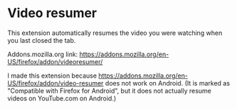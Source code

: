 # Video resumer

This extension automatically resumes the video you were watching when you last closed the tab.

Addons.mozilla.org link: https://addons.mozilla.org/en-US/firefox/addon/videoresumer/

I made this extension because https://addons.mozilla.org/en-US/firefox/addon/video-resumer does not work on Android. (It is marked as "Compatible with Firefox for Android", but it does not actually resume videos on YouTube.com on Android.)

